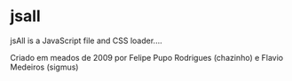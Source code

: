 jsall
=====

jsAll is a JavaScript file and CSS loader....


Criado em meados de 2009 por Felipe Pupo Rodrigues (chazinho) e Flavio Medeiros (sigmus)
